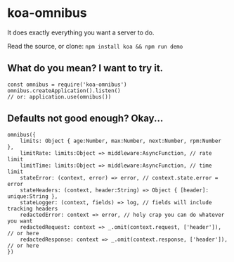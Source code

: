 # koa-omnibus

It does exactly everything you want a server to do.

Read the source, or clone: `npm install koa && npm run demo`

## What do you mean? I want to try it.

```
const omnibus = require('koa-omnibus')
omnibus.createApplication().listen()
// or: application.use(omnibus())
```

## Defaults not good enough? Okay...

```
omnibus({
	limits: Object { age:Number, max:Number, next:Number, rpm:Number },
	limitRate: limits:Object => middleware:AsyncFunction, // rate limit
	limitTime: limits:Object => middleware:AsyncFunction, // time limit
	stateError: (context, error) => error, // context.state.error = error
	stateHeaders: (context, header:String) => Object { [header]: unique:String },
	stateLogger: (context, fields) => log, // fields will include tracking headers
	redactedError: context => error, // holy crap you can do whatever you want
	redactedRequest: context => _.omit(context.request, ['header']), // or here
	redactedResponse: context => _.omit(context.response, ['header']), // or here
})
```
